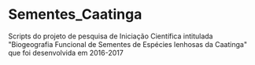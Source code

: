 # Sementes_Caatinga
Scripts do projeto de pesquisa de Iniciação Científica intitulada "Biogeografia Funcional de Sementes de Espécies lenhosas da Caatinga" que foi desenvolvida em 2016-2017
